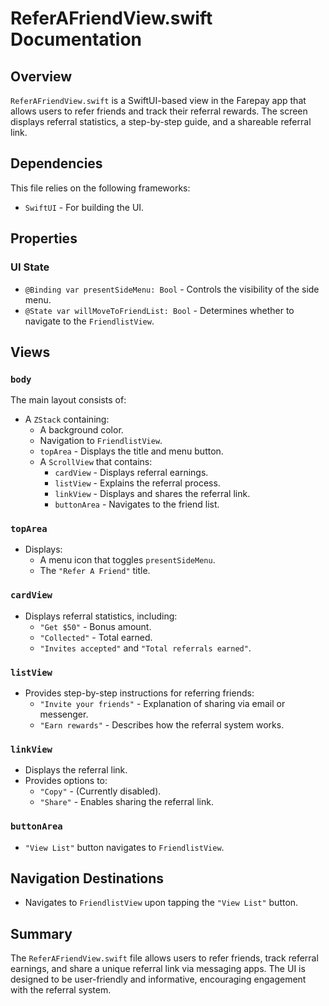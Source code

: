 # ReferAFriendView.swift Documentation

## Overview
`ReferAFriendView.swift` is a SwiftUI-based view in the Farepay app that allows users to refer friends and track their referral rewards. The screen displays referral statistics, a step-by-step guide, and a shareable referral link.

## Dependencies
This file relies on the following frameworks:
- `SwiftUI` - For building the UI.

## Properties

### UI State
- `@Binding var presentSideMenu: Bool` - Controls the visibility of the side menu.
- `@State var willMoveToFriendList: Bool` - Determines whether to navigate to the `FriendlistView`.

## Views

### `body`
The main layout consists of:
- A `ZStack` containing:
  - A background color.
  - Navigation to `FriendlistView`.
  - `topArea` - Displays the title and menu button.
  - A `ScrollView` that contains:
    - `cardView` - Displays referral earnings.
    - `listView` - Explains the referral process.
    - `linkView` - Displays and shares the referral link.
    - `buttonArea` - Navigates to the friend list.

### `topArea`
- Displays:
  - A menu icon that toggles `presentSideMenu`.
  - The `"Refer A Friend"` title.

### `cardView`
- Displays referral statistics, including:
  - `"Get $50"` - Bonus amount.
  - `"Collected"` - Total earned.
  - `"Invites accepted"` and `"Total referrals earned"`.

### `listView`
- Provides step-by-step instructions for referring friends:
  - `"Invite your friends"` - Explanation of sharing via email or messenger.
  - `"Earn rewards"` - Describes how the referral system works.

### `linkView`
- Displays the referral link.
- Provides options to:
  - `"Copy"` - (Currently disabled).
  - `"Share"` - Enables sharing the referral link.

### `buttonArea`
- `"View List"` button navigates to `FriendlistView`.

## Navigation Destinations
- Navigates to `FriendlistView` upon tapping the `"View List"` button.

## Summary
The `ReferAFriendView.swift` file allows users to refer friends, track referral earnings, and share a unique referral link via messaging apps. The UI is designed to be user-friendly and informative, encouraging engagement with the referral system.


